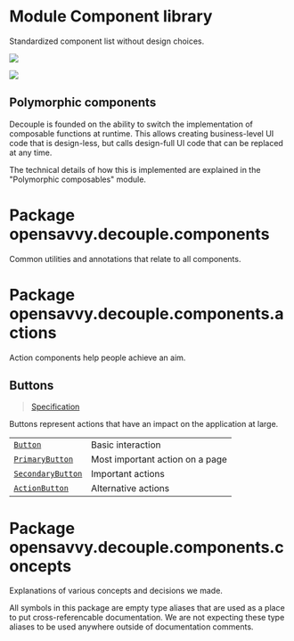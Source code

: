 # Module Component library

Standardized component list without design choices.

<a href="https://search.maven.org/search?q=dev.opensavvy.decouple.components"><img src="https://img.shields.io/maven-central/v/dev.opensavvy.decouple/components.svg?label=Maven%20Central"></a>

<a href="https://gitlab.com/opensavvy/wiki/-/blob/main/stability.md#stability-levels"><img src="https://badgen.net/static/Stability/experimental/purple"></a>

## Polymorphic components

Decouple is founded on the ability to switch the implementation of composable functions at runtime.
This allows creating business-level UI code that is design-less, but calls design-full UI code that can be replaced at any time.

The technical details of how this is implemented are explained in the "Polymorphic composables" module.

# Package opensavvy.decouple.components

Common utilities and annotations that relate to all components.

# Package opensavvy.decouple.components.actions

Action components help people achieve an aim.

## Buttons

> [Specification](opensavvy.decouple.components.actions.Buttons)

Buttons represent actions that have an impact on the application at large.

|                                                                            |                                 |
|----------------------------------------------------------------------------|---------------------------------|
| [`Button`](opensavvy.decouple.components.actions.Button)                   | Basic interaction               |
| [`PrimaryButton`](opensavvy.decouple.components.actions.PrimaryButton)     | Most important action on a page |
| [`SecondaryButton`](opensavvy.decouple.components.actions.SecondaryButton) | Important actions               |
| [`ActionButton`](opensavvy.decouple.components.actions.ActionButton)       | Alternative actions             |

# Package opensavvy.decouple.components.concepts

Explanations of various concepts and decisions we made.

All symbols in this package are empty type aliases that are used as a place to put cross-referencable documentation.
We are not expecting these type aliases to be used anywhere outside of documentation comments.
